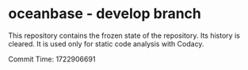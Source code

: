 # oceanbase - develop branch

This repository contains the frozen state of the repository.
Its history is cleared. It is used only for static code
analysis with Codacy.

Commit Time: 1722906691